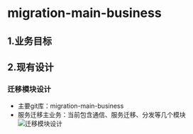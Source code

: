 # migration-main-business


## 1.业务目标

## 2.现有设计

### 迁移模块设计
- 主要git库：migration-main-business
- 服务迁移主业务：当前包含通信、服务迁移、分发等几个模块
![迁移模块设计](服务迁移主业务：当前包含通信、服务迁移、分发等几个模块)
